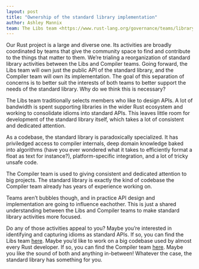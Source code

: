 ```yaml
---
layout: post
title: "Ownership of the standard library implementation"
author: Ashley Mannix
team: The Libs team <https://www.rust-lang.org/governance/teams/library>
---
```


Our Rust project is a large and diverse one. Its activities are broadly coordinated by teams that give the community space to find and contribute to the things that matter to them. We’re trialing a reorganization of standard library activities between the Libs and Compiler teams. Going forward, the Libs team will own just the public API of the standard library, and the Compiler team will own its implementation. The goal of this separation of concerns is to better suit the interests of both teams to better support the needs of the standard library. Why do we think this is necessary?

The Libs team traditionally selects members who like to design APIs. A lot of bandwidth is spent supporting libraries in the wider Rust ecosystem and working to consolidate idioms into standard APIs. This leaves little room for development of the standard library itself, which takes a lot of consistent and dedicated attention.

As a codebase, the standard library is paradoxically specialized. It has priviledged access to compiler internals, deep domain knowledge baked into algorithms (have you ever wondered what it takes to efficiently format a float as text for instance?), platform-specific integration, and a lot of tricky unsafe code.

The Compiler team is used to giving consistent and dedicated attention to big projects. The standard library is exactly the kind of codebase the Compiler team already has years of experience working on.

Teams aren’t bubbles though, and in practice API design and implementation are going to influence eachother. This is just a shared understanding between the Libs and Compiler teams to make standard library activities more focused.

Do any of those activities appeal to you? Maybe you’re interested in identifying and capturing idioms as standard APIs. If so, you can find the Libs team [here](https://forge.rust-lang.org/libs/index.html). Maybe you’d like to work on a big codebase used by almost every Rust developer. If so, you can find the Compiler team [here](https://forge.rust-lang.org/compiler/index.html). Maybe you like the sound of both and anything in-between! Whatever the case, the standard library has something for you.
